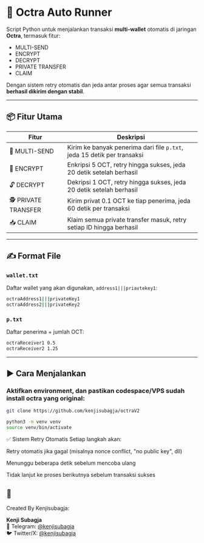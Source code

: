 # 🔄 Octra Auto Runner

Script Python untuk menjalankan transaksi **multi-wallet** otomatis di jaringan **Octra**, termasuk fitur:

- MULTI-SEND
- ENCRYPT
- DECRYPT
- PRIVATE TRANSFER
- CLAIM

Dengan sistem retry otomatis dan jeda antar proses agar semua transaksi **berhasil dikirim dengan stabil**.

---

## 📦 Fitur Utama

| Fitur               | Deskripsi                                                                 |
|--------------------|---------------------------------------------------------------------------|
| 🔁 MULTI-SEND       | Kirim ke banyak penerima dari file `p.txt`, jeda 15 detik per transaksi   |
| 🔐 ENCRYPT          | Enkripsi 5 OCT, retry hingga sukses, jeda 20 detik setelah berhasil       |
| 🔓 DECRYPT          | Dekripsi 1 OCT, retry hingga sukses, jeda 20 detik setelah berhasil       |
| 🕵️ PRIVATE TRANSFER | Kirim privat 0.1 OCT ke tiap penerima, jeda 60 detik per transaksi        |
| 📥 CLAIM            | Klaim semua private transfer masuk, retry setiap ID hingga berhasil       |

---

## ✍️ Format File 

### `wallet.txt`
Daftar wallet yang akan digunakan, ```address1|||priavtekey1```:
```sh
octraAddress1|||privateKey1
octraAddress2|||privateKey2
```

### `p.txt`
Daftar penerima + jumlah OCT:
```sh
octraReceiver1 0.5
octraReceiver2 1.25
```

---

## ▶️ Cara Menjalankan

### Aktifkan environment, dan pastikan codespace/VPS sudah install octra yang original:
```bash
git clone https://github.com/kenjisubagja/octraV2
```
```bash
python3 -m venv venv
source venv/bin/activate
```
✅ Sistem Retry Otomatis
Setiap langkah akan:

Retry otomatis jika gagal (misalnya nonce conflict, "no public key", dll)

Menunggu beberapa detik sebelum mencoba ulang

Tidak lanjut ke proses berikutnya sebelum transaksi sukses
## 👤
Created By Kenjisubagja:

**Kenji Subagja**  
📨 Telegram: [@kenjisubagja](https://t.me/kenjisubagja)  
🐦 Twitter/X: [@kenjisubagja](https://x.com/kenjisubagja)



